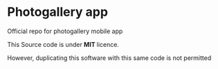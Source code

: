 <h1> Photogallery app</h1>

<span> Official repo for photogallery mobile app</span>

<span> This Source code is under <b> MIT </b>licence.

<span> However, duplicating this software with this same code is not permitted </span>
